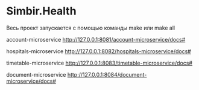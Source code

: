 # Simbir.Health

Весь проект запускается с помощью команды make или make all


account-microservice
http://127.0.0.1:8081/account-microservice/docs#


hospitals-microservice
http://127.0.0.1:8082/hospitals-microservice/docs#


timetable-microservice
http://127.0.0.1:8083/timetable-microservice/docs#


document-microservice
http://127.0.0.1:8084/document-microservice/docs#
